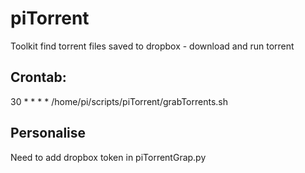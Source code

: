 # piTorrent
Toolkit find torrent files saved to dropbox - download and run torrent


## Crontab:

30 * * * * /home/pi/scripts/piTorrent/grabTorrents.sh


## Personalise 

Need to add dropbox token in piTorrentGrap.py
